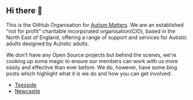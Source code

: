 ## Hi there 👋

This is the GitHub Organisation for [Autism Matters](https://autism-matters.co.uk). We are an established “not for profit” charitable incorporated organisation(CIO), based in the North East of England, offering a range of support and services for Autistic adults designed by Autistic adults.

We don't have any Open Source projects but behind the scenes, we're cooking up some magic to ensure our members can work with us more easily and effective than ever before. We do, however, have some blog posts which highlight what it is we do and how you can get involved:

- [Teesside](https://autism-matters.co.uk/teesside/news/)
- [Newcastle](https://autism-matters.co.uk/newcastle/news/latest-news/)
